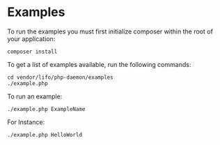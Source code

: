 Examples
====

To run the examples you must first initialize composer within the root of your application:

    composer install
    
To get a list of examples available, run the following commands:

    cd vendor/lifo/php-daemon/examples
    ./example.php
    
To run an example:

    ./example.php ExampleName
    
For Instance:

    ./example.php HelloWorld